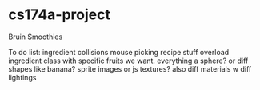 # cs174a-project
Bruin Smoothies


To do list:
ingredient collisions
mouse picking
recipe stuff
overload ingredient class with specific fruits we want. everything a sphere? or diff shapes like banana? sprite images or js textures? also diff materials w diff lightings